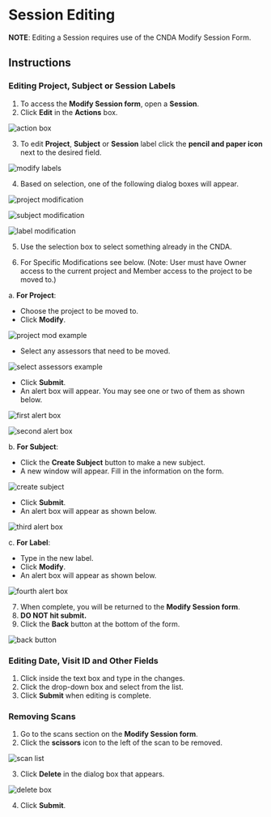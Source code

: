 # Session Editing

**NOTE**: Editing a Session requires use of the CNDA Modify Session Form.

## **Instructions**

### **Editing Project, Subject or Session Labels**


1. To access the **Modify Session form**, open a **Session**.
2. Click **Edit** in the **Actions** box.

![action box](images/EditingSession1.jpg)

3. To edit **Project**, **Subject** or **Session** label click the **pencil and paper icon** next to the desired field.

![modify labels](images/EditingSession2.jpg)

4. Based on selection, one of the following dialog boxes will appear.
   
![project modification](images/EditingSession3.jpg)

![subject modification](images/EditingSession4.jpg)

![label modification](images/EditingSession5.jpg)

5. Use the selection box to select something already in the CNDA.

6. For Specific Modifications see below. (Note: User must have Owner access to the current project and Member access to the project to be moved to.)
   
 a. **For Project**:
 - Choose the project to be moved to.
 - Click **Modify**.

![project mod example](images/EditingSession6.jpg)

 - Select any assessors that need to be moved.

![select assessors example](images/EditingSession7.jpg)

 - Click **Submit**.
 - An alert box will appear. You may see one or two of them as shown below.

![first alert box](images/EditingSession8.jpg)

![second alert box](images/EditingSession9.jpg)

 b. **For Subject**:
 - Click the **Create Subject** button to make a new subject.
 - A new window will appear. Fill in the information on the form.

![create subject](images/EditingSession10.jpg)

 - Click **Submit**.
 - An alert box will appear as shown below.

![third alert box](images/EditingSession11.jpg)

 c. **For Label**:
 - Type in the new label.
 - Click **Modify**.
 - An alert box will appear as shown below.

![fourth alert box](images/EditingSession12.jpg)

7. When complete, you will be returned to the **Modify Session form**.
8. **DO NOT hit submit.**
9. Click the **Back** button at the bottom of the form.

![back button](images/EditingSession13.jpg)

### **Editing Date, Visit ID and Other Fields**
1. Click inside the text box and type in the changes.
2. Click the drop-down box and select from the list.
3. Click **Submit** when editing is complete.
   
### **Removing Scans**
1. Go to the scans section on the **Modify Session form**.
2. Click the **scissors** icon to the left of the scan to be removed.

![scan list](images/EditingSession14.jpg)

3. Click **Delete** in the dialog box that appears.

![delete box](images/EditingSession15.jpg)

4. Click **Submit**.
